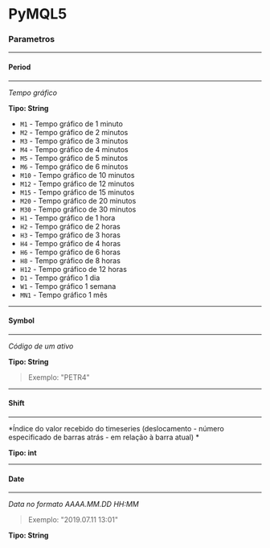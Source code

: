 # PyMQL5

### Parametros


------------
#### Period
------------
*Tempo gráfico*

**Tipo: String**

- `M1`  - Tempo gráfico de 1 minuto
- `M2`  - Tempo gráfico de 2 minutos
- `M3`  - Tempo gráfico de 3 minutos
- `M4`  - Tempo gráfico de 4 minutos
- `M5`  - Tempo gráfico de 5 minutos
- `M6`  - Tempo gráfico de 6 minutos
- `M10`  - Tempo gráfico de 10 minutos
- `M12`  - Tempo gráfico de 12 minutos
- `M15`  - Tempo gráfico de 15 minutos
- `M20`  - Tempo gráfico de 20 minutos
- `M30`  - Tempo gráfico de 30 minutos
- `H1`  - Tempo gráfico de 1 hora
- `H2`  - Tempo gráfico de 2 horas
- `H3`  - Tempo gráfico de 3 horas
- `H4`  - Tempo gráfico de 4 horas
- `H6`  - Tempo gráfico de 6 horas
- `H8`  - Tempo gráfico de 8 horas
- `H12`  - Tempo gráfico de 12 horas
- `D1`  - Tempo gráfico 1 dia
- `W1`  - Tempo gráfico 1 semana
- `MN1`  - Tempo gráfico 1 mês

------------
#### Symbol
------------
*Código de um ativo*

**Tipo: String**

> Exemplo: "PETR4"

------------
#### Shift
------------
*Índice do valor recebido do timeseries (deslocamento - número especificado de barras atrás - em relação à barra atual) *

**Tipo: int**

------------
#### Date
------------
*Data no formato AAAA.MM.DD HH:MM*

> Exemplo: "2019.07.11 13:01"

**Tipo: String**